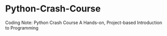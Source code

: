 # Python-Crash-Course
Coding Note: Python Crash Course A Hands-on, Project-based Introduction to Programming
